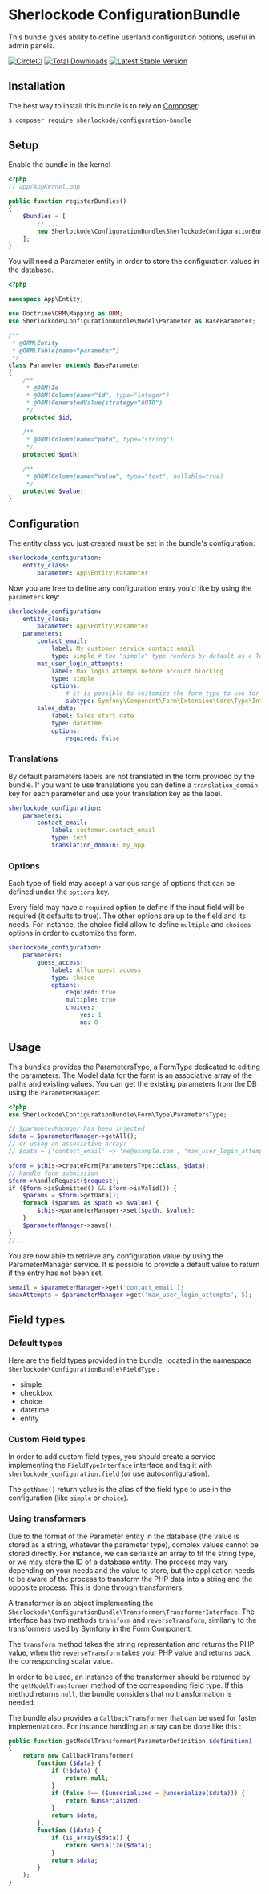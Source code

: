 Sherlockode ConfigurationBundle
===============================

This bundle gives ability to define userland configuration options, useful in admin panels.

[![CircleCI](https://circleci.com/gh/sherlockode/configuration-bundle.svg?style=shield)](https://circleci.com/gh/sherlockode/configuration-bundle)
[![Total Downloads](https://poser.pugx.org/sherlockode/configuration-bundle/downloads)](https://packagist.org/packages/sherlockode/configuration-bundle)
[![Latest Stable Version](https://poser.pugx.org/sherlockode/configuration-bundle/v/stable)](https://packagist.org/packages/sherlockode/configuration-bundle)

## Installation

The best way to install this bundle is to rely on [Composer](https://getcomposer.org/):

```bash
$ composer require sherlockode/configuration-bundle
```

## Setup

Enable the bundle in the kernel

```php
<?php
// app/AppKernel.php

public function registerBundles()
{
    $bundles = [
        // ...
        new Sherlockode\ConfigurationBundle\SherlockodeConfigurationBundle(),
    ];
}
```

You will need a Parameter entity in order to store the configuration values in the database.

```php
<?php

namespace App\Entity;

use Doctrine\ORM\Mapping as ORM;
use Sherlockode\ConfigurationBundle\Model\Parameter as BaseParameter;

/**
 * @ORM\Entity
 * @ORM\Table(name="parameter")
 */
class Parameter extends BaseParameter
{
    /**
     * @ORM\Id
     * @ORM\Column(name="id", type="integer")
     * @ORM\GeneratedValue(strategy="AUTO")
     */
    protected $id;

    /**
     * @ORM\Column(name="path", type="string")
     */
    protected $path;

    /**
     * @ORM\Column(name="value", type="text", nullable=true)
     */
    protected $value;
}
```

## Configuration

The entity class you just created must be set in the bundle's configuration:

```yaml
sherlockode_configuration:
    entity_class:
        parameter: App\Entity\Parameter
```

Now you are free to define any configuration entry you'd like by using the `parameters` key:
```yaml
sherlockode_configuration:
    entity_class:
        parameter: App\Entity\Parameter
    parameters:
        contact_email:
            label: My customer service contact email
            type: simple # the "simple" type renders by default as a TextType form element
        max_user_login_attempts:
            label: Max login attemps before account blocking
            type: simple
            options:
                # it is possible to customize the form type to use for a "simple" parameter type
                subtype: Symfony\Component\Form\Extension\Core\Type\IntegerType
        sales_date:
            label: Sales start date
            type: datetime
            options:
                required: false
```

### Translations

By default parameters labels are not translated in the form provided by the bundle.
If you want to use translations you can define a `translation_domain` key for each parameter
and use your translation key as the label.

```yaml
sherlockode_configuration:
    parameters:
        contact_email:
            label: customer.contact_email
            type: text
            translation_domain: my_app
```

### Options

Each type of field may accept a various range of options that can be defined under the `options` key.

Every field may have a `required` option to define if the input field will be required (it defaults to true).
The other options are up to the field and its needs. For instance, the choice field allow to define
`multiple` and `choices` options in order to customize the form.

```yaml
sherlockode_configuration:
    parameters:
        guess_access:
            label: Allow guest access
            type: choice
            options:
                required: true
                multiple: true
                choices:
                    yes: 1
                    no: 0
```

## Usage

This bundles provides the ParametersType, a FormType dedicated to editing the parameters.
The Model data for the form is an associative array of the paths and existing values.
You can get the existing parameters from the DB using the `ParameterManager`:

```php
<?php
use Sherlockode\ConfigurationBundle\Form\Type\ParametersType;

// $parameterManager has been injected
$data = $parameterManager->getAll();
// or using an associative array:
// $data = ['contact_email' => 'me@example.com', 'max_user_login_attempts' => 5];

$form = $this->createForm(ParametersType::class, $data);
// handle form submission
$form->handleRequest($request);
if ($form->isSubmitted() && $form->isValid()) {
    $params = $form->getData();
    foreach ($params as $path => $value) {
        $this->parameterManager->set($path, $value);
    }
    $parameterManager->save();
}
//...
```

You are now able to retrieve any configuration value by using the ParameterManager service.
It is possible to provide a default value to return if the entry has not been set.

```php
$email = $parameterManager->get('contact_email');
$maxAttempts = $parameterManager->get('max_user_login_attempts', 5);
```

## Field types

### Default types

Here are the field types provided in the bundle, located in the namespace `Sherlockode\ConfigurationBundle\FieldType` :

* simple
* checkbox
* choice
* datetime
* entity

### Custom Field types

In order to add custom field types, you should create a service implementing the `FieldTypeInterface` interface
and tag it with `sherlockode_configuration.field` (or use autoconfiguration).

The `getName()` return value is the alias of the field type to use in the configuration (like `simple` or `choice`).

### Using transformers

Due to the format of the Parameter entity in the database (the value is stored as a string, whatever the parameter type),
complex values cannot be stored directly.
For instance, we can serialize an array to fit the string type, or we may store the ID of a database entity.
The process may vary depending on your needs and the value to store, but the application needs to be aware of the process
to transform the PHP data into a string and the opposite process. This is done through transformers.

A transformer is an object implementing the `Sherlockode\ConfigurationBundle\Transformer\TransformerInterface`.
The interface has two methods `transform` and `reverseTransform`, similarly to the transformers used by Symfony in the Form Component.

The `transform` method takes the string representation and returns the PHP value,
when the `reverseTransform` takes your PHP value and returns back the corresponding scalar value.

In order to be used, an instance of the transformer should be returned by the `getModelTransformer`
method of the corresponding field type. If this method returns `null`, the bundle considers that no transformation is needed.

The bundle also provides a `CallbackTransformer` that can be used for faster implementations.
For instance handling an array can be done like this :

```php
public function getModelTransformer(ParameterDefinition $definition)
{
    return new CallbackTransformer(
        function ($data) {
            if (!$data) {
                return null;
            }
            if (false !== ($unserialized = @unserialize($data))) {
                return $unserialized;
            }
            return $data;
        },
        function ($data) {
            if (is_array($data)) {
                return serialize($data);
            }
            return $data;
        }
    );
}
```
